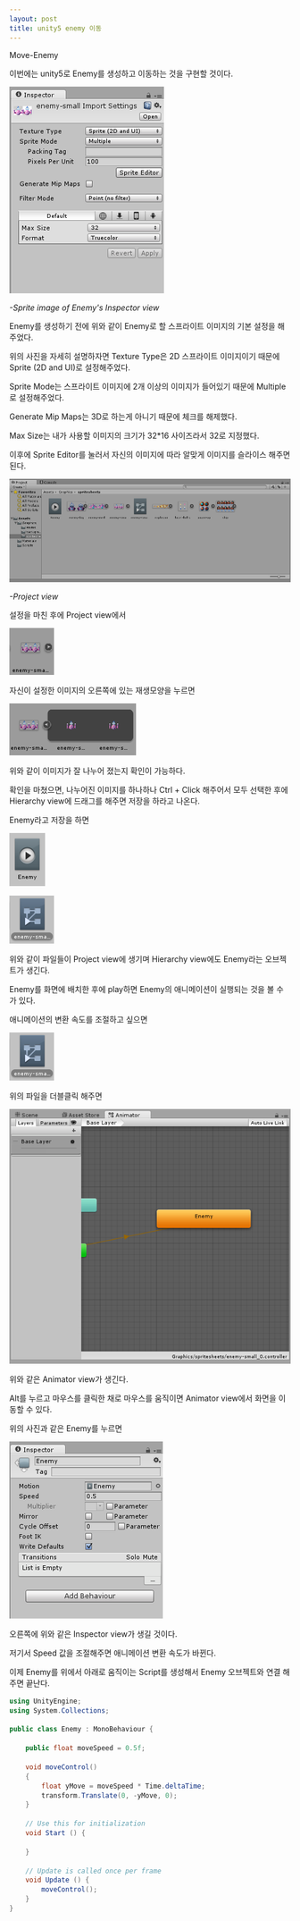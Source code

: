 ```yaml
---
layout: post
title: unity5 enemy 이동
---
```


Move-Enemy

이번에는 unity5로 Enemy를 생성하고 이동하는 것을 구현할 것이다.

![1](/images/041101.PNG)

_-Sprite image of Enemy's Inspector view_

Enemy를 생성하기 전에 위와 같이 Enemy로 할 스프라이트 이미지의 기본 설정을 해주었다.

위의 사진을 자세히 설명하자면 Texture Type은 2D 스프라이트 이미지이기 때문에 Sprite (2D and UI)로 설정해주었다.


Sprite Mode는 스프라이트 이미지에 2개 이상의 이미지가 들어있기 때문에 Multiple로 설정해주었다.


Generate Mip Maps는 3D로 하는게 아니기 때문에 체크를 해제했다.


Max Size는 내가 사용할 이미지의 크기가 32*16 사이즈라서 32로 지정했다.

이후에 Sprite Editor를 눌러서 자신의 이미지에 따라 알맞게 이미지를 슬라이스 해주면 된다.

![2](/images/041102.PNG)

_-Project view_

설정을 마친 후에 Project view에서

![3](/images/041103.PNG)

자신이 설정한 이미지의 오른쪽에 있는 재생모양을 누르면

![4](/images/041104.PNG)

위와 같이 이미지가 잘 나누어 졌는지 확인이 가능하다.

확인을 마쳤으면, 나누어진 이미지를 하나하나 Ctrl + Click 해주어서 모두 선택한 후에 Hierarchy view에 드래그를 해주면 
저장을 하라고 나온다.

Enemy라고 저장을 하면 

![5](/images/041107.PNG)

![6](/images/041108.PNG)

위와 같이 파일들이 Project view에 생기며 Hierarchy view에도 Enemy라는 오브젝트가 생긴다.

Enemy를 화면에 배치한 후에 play하면 Enemy의 애니메이션이 실행되는 것을 볼 수가 있다.

애니메이션의 변환 속도를 조절하고 싶으면

![7](/images/041108.PNG)

위의 파일을 더블클릭 해주면 

![8](/images/041105.PNG)

위와 같은 Animator view가 생긴다.

Alt를 누르고 마우스를 클릭한 채로 마우스를 움직이면 Animator view에서 화면을 이동할 수 있다.

위의 사진과 같은 Enemy를 누르면 

![9](/images/041106.PNG)

오른쪽에 위와 같은 Inspector view가 생길 것이다.

저기서 Speed 값을 조절해주면 애니메이션 변환 속도가 바뀐다.

이제 Enemy를 위에서 아래로 움직이는 Script를 생성해서 Enemy 오브젝트와 연결 해주면 끝난다.

```c#
using UnityEngine;
using System.Collections;

public class Enemy : MonoBehaviour {

    public float moveSpeed = 0.5f;

    void moveControl()
    {
        float yMove = moveSpeed * Time.deltaTime;
        transform.Translate(0, -yMove, 0);
    }

	// Use this for initialization
	void Start () {

	}
	
	// Update is called once per frame
	void Update () {
        moveControl();
	}
}
```


